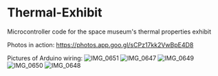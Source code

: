 # Thermal-Exhibit
Microcontroller code for the space museum's thermal properties exhibit

Photos in action: https://photos.app.goo.gl/sCPz17kk2VwBpE4D8

Pictures of Arduino wiring:
![IMG_0651](https://user-images.githubusercontent.com/51066223/58519778-dbc23d80-8169-11e9-90eb-18799afc12cc.JPG)
![IMG_0647](https://user-images.githubusercontent.com/51066223/58519803-f98fa280-8169-11e9-890c-8531c87ad85e.JPG)
![IMG_0649](https://user-images.githubusercontent.com/51066223/58519842-1926cb00-816a-11e9-8948-3f5e07068dd1.JPG)
![IMG_0650](https://user-images.githubusercontent.com/51066223/58519843-1926cb00-816a-11e9-8b50-e628a42cddf1.JPG)
![IMG_0648](https://user-images.githubusercontent.com/51066223/58519844-1926cb00-816a-11e9-9c13-0475d22767b8.JPG)

